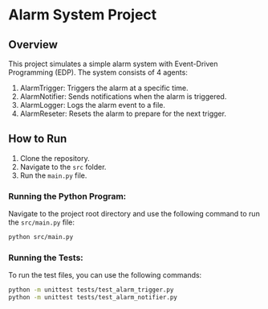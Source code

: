 # Alarm System Project

## Overview
This project simulates a simple alarm system with Event-Driven Programming (EDP). The system consists of 4 agents:
1. AlarmTrigger: Triggers the alarm at a specific time.
2. AlarmNotifier: Sends notifications when the alarm is triggered.
3. AlarmLogger: Logs the alarm event to a file.
4. AlarmReseter: Resets the alarm to prepare for the next trigger.

## How to Run
1. Clone the repository.
2. Navigate to the `src` folder.
3. Run the `main.py` file.


### Running the Python Program:

Navigate to the project root directory and use the following command to run the `src/main.py` file:

```bash
python src/main.py
```

### Running the Tests:

To run the test files, you can use the following commands:

```bash
python -m unittest tests/test_alarm_trigger.py
python -m unittest tests/test_alarm_notifier.py
```

